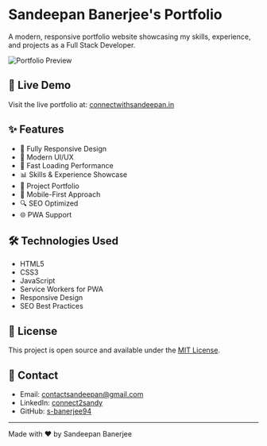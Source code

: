 # Sandeepan Banerjee's Portfolio

A modern, responsive portfolio website showcasing my skills, experience, and projects as a Full Stack Developer.

![Portfolio Preview](./assets/Sandeepan_Banerjees_portfolio.jpeg)

## 🌟 Live Demo

Visit the live portfolio at: [connectwithsandeepan.in](https://connectwithsandeepan.in)

## ✨ Features

- 📱 Fully Responsive Design
- 🎨 Modern UI/UX
- 🚀 Fast Loading Performance
- 📊 Skills & Experience Showcase
- 💼 Project Portfolio
- 📱 Mobile-First Approach
- 🔍 SEO Optimized
- 🌐 PWA Support

## 🛠️ Technologies Used

- HTML5
- CSS3
- JavaScript
- Service Workers for PWA
- Responsive Design
- SEO Best Practices

## 📄 License

This project is open source and available under the [MIT License](LICENSE).

## 🤝 Contact

- Email: [contactsandeepan@gmail.com](mailto:contactsandeepan@gmail.com)
- LinkedIn: [connect2sandy](https://www.linkedin.com/in/connect2sandy)
- GitHub: [s-banerjee94](https://github.com/s-banerjee94)

---

Made with ❤️ by Sandeepan Banerjee
